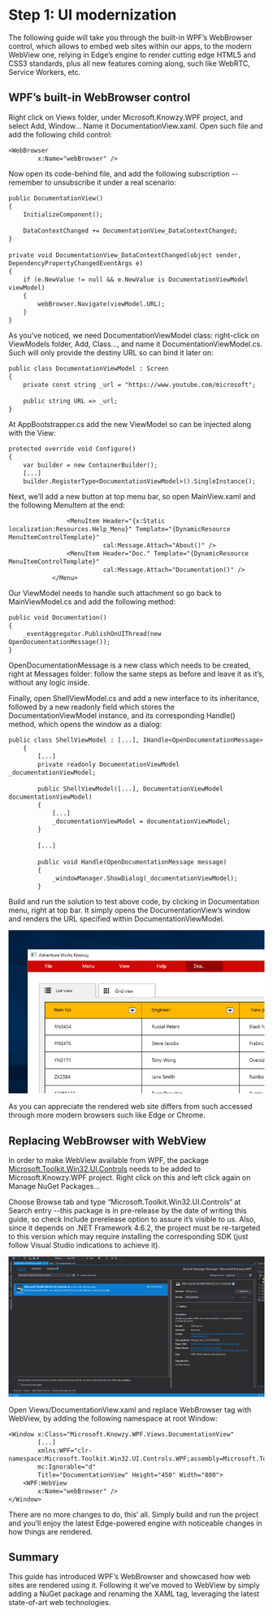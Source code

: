 Step 1: UI modernization
========================

The following guide will take you through the built-in WPF’s WebBrowser control,
which allows to embed web sites within our apps, to the modern WebView one,
relying in Edge’s engine to render cutting edge HTML5 and CSS3 standards, plus
all new features coming along, such like WebRTC, Service Workers, etc.

WPF’s built-in WebBrowser control
---------------------------------

Right click on Views folder, under Microsoft.Knowzy.WPF project, and select Add,
Window... Name it DocumentationView.xaml. Open such file and add the following
child control:

~~~~~~~~~~~~~~~~~~~~~~~~~~~~~~~~~~~~~~~~~~~~~~~~~~~~~~~~~~~~~~~~~~~~~~~~~~~~~~~~
<WebBrowser
        x:Name="webBrowser" />
~~~~~~~~~~~~~~~~~~~~~~~~~~~~~~~~~~~~~~~~~~~~~~~~~~~~~~~~~~~~~~~~~~~~~~~~~~~~~~~~

Now open its code-behind file, and add the following subscription --remember to
unsubscribe it under a real scenario:

~~~~~~~~~~~~~~~~~~~~~~~~~~~~~~~~~~~~~~~~~~~~~~~~~~~~~~~~~~~~~~~~~~~~~~~~~~~~~~~~
public DocumentationView()
{
    InitializeComponent();

    DataContextChanged += DocumentationView_DataContextChanged;
}

private void DocumentationView_DataContextChanged(object sender, DependencyPropertyChangedEventArgs e)
{
    if (e.NewValue != null && e.NewValue is DocumentationViewModel viewModel)
    {
        webBrowser.Navigate(viewModel.URL);
    }
}
~~~~~~~~~~~~~~~~~~~~~~~~~~~~~~~~~~~~~~~~~~~~~~~~~~~~~~~~~~~~~~~~~~~~~~~~~~~~~~~~

As you’ve noticed, we need DocumentationViewModel class: right-click on
ViewModels folder, Add, Class..., and name it DocumentationViewModel.cs. Such
will only provide the destiny URL so can bind it later on:

~~~~~~~~~~~~~~~~~~~~~~~~~~~~~~~~~~~~~~~~~~~~~~~~~~~~~~~~~~~~~~~~~~~~~~~~~~~~~~~~
public class DocumentationViewModel : Screen
{
    private const string _url = "https://www.youtube.com/microsoft";

    public string URL => _url;
}
~~~~~~~~~~~~~~~~~~~~~~~~~~~~~~~~~~~~~~~~~~~~~~~~~~~~~~~~~~~~~~~~~~~~~~~~~~~~~~~~

At AppBootstrapper.cs add the new ViewModel so can be injected along with the
View:

~~~~~~~~~~~~~~~~~~~~~~~~~~~~~~~~~~~~~~~~~~~~~~~~~~~~~~~~~~~~~~~~~~~~~~~~~~~~~~~~
protected override void Configure()
{
    var builder = new ContainerBuilder();
    [...]
    builder.RegisterType<DocumentationViewModel>().SingleInstance();
~~~~~~~~~~~~~~~~~~~~~~~~~~~~~~~~~~~~~~~~~~~~~~~~~~~~~~~~~~~~~~~~~~~~~~~~~~~~~~~~

Next, we’ll add a new button at top menu bar, so open MainView.xaml and the
following MenuItem at the end:

~~~~~~~~~~~~~~~~~~~~~~~~~~~~~~~~~~~~~~~~~~~~~~~~~~~~~~~~~~~~~~~~~~~~~~~~~~~~~~~~
                <MenuItem Header="{x:Static localization:Resources.Help_Menu}" Template="{DynamicResource MenuItemControlTemplate}"
                          cal:Message.Attach="About()" />
                <MenuItem Header="Doc." Template="{DynamicResource MenuItemControlTemplate}"
                          cal:Message.Attach="Documentation()" />
            </Menu>
~~~~~~~~~~~~~~~~~~~~~~~~~~~~~~~~~~~~~~~~~~~~~~~~~~~~~~~~~~~~~~~~~~~~~~~~~~~~~~~~

Our ViewModel needs to handle such attachment so go back to MainViewModel.cs and
add the following method:

~~~~~~~~~~~~~~~~~~~~~~~~~~~~~~~~~~~~~~~~~~~~~~~~~~~~~~~~~~~~~~~~~~~~~~~~~~~~~~~~
public void Documentation()
{
    _eventAggregator.PublishOnUIThread(new OpenDocumentationMessage());
}
~~~~~~~~~~~~~~~~~~~~~~~~~~~~~~~~~~~~~~~~~~~~~~~~~~~~~~~~~~~~~~~~~~~~~~~~~~~~~~~~

OpenDocumentationMessage is a new class which needs to be created, right at
Messages folder: follow the same steps as before and leave it as it’s, without
any logic inside.

Finally, open ShellViewModel.cs and add a new interface to its inheritance,
followed by a new readonly field which stores the DocumentationViewModel
instance, and its corresponding Handle() method, which opens the window as a
dialog:

~~~~~~~~~~~~~~~~~~~~~~~~~~~~~~~~~~~~~~~~~~~~~~~~~~~~~~~~~~~~~~~~~~~~~~~~~~~~~~~~
public class ShellViewModel : [...], IHandle<OpenDocumentationMessage>
    {
        [...]
        private readonly DocumentationViewModel _documentationViewModel;

        public ShellViewModel([...], DocumentationViewModel documentationViewModel)
        {
            [...]
            _documentationViewModel = documentationViewModel;
        }

        [...]

        public void Handle(OpenDocumentationMessage message)
        {
            _windowManager.ShowDialog(_documentationViewModel);
        }
~~~~~~~~~~~~~~~~~~~~~~~~~~~~~~~~~~~~~~~~~~~~~~~~~~~~~~~~~~~~~~~~~~~~~~~~~~~~~~~~

Build and run the solution to test above code, by clicking in Documentation
menu, right at top bar. It simply opens the DocumentationView’s window and
renders the URL specified within DocumentationViewModel.

![](../media/Picture1.png)

As you can appreciate the rendered web site differs from such accessed through
more modern browsers such like Edge or Chrome.

Replacing WebBrowser with WebView
---------------------------------

In order to make WebView available from WPF, the package
[Microsoft.Toolkit.Win32.UI.Controls](https://www.nuget.org/packages/Microsoft.Toolkit.Win32.UI.Controls/)
needs to be added to Microsoft.Knowzy.WPF project. Right click on this and left
click again on Manage NuGet Packages...

Choose Browse tab and type “Microsoft.Toolkit.Win32.UI.Controls“ at Search entry
--this package is in pre-release by the date of writing this guide, so check
Include prerelease option to assure it’s visible to us. Also, since it depends
on .NET Framework 4.6.2, the project must be re-targeted to this version which
may require installing the corresponding SDK (just follow Visual Studio
indications to achieve it).

![](../media/Picture2.png)

Open Views/DocumentationView.xaml and replace WebBrowser tag with WebView, by
adding the following namespace at root Window:

~~~~~~~~~~~~~~~~~~~~~~~~~~~~~~~~~~~~~~~~~~~~~~~~~~~~~~~~~~~~~~~~~~~~~~~~~~~~~~~~
<Window x:Class="Microsoft.Knowzy.WPF.Views.DocumentationView"
        [...]
        xmlns:WPF="clr-namespace:Microsoft.Toolkit.Win32.UI.Controls.WPF;assembly=Microsoft.Toolkit.Win32.UI.Controls"
        mc:Ignorable="d"
        Title="DocumentationView" Height="450" Width="800">
    <WPF:WebView
        x:Name="webBrowser" />
</Window>
~~~~~~~~~~~~~~~~~~~~~~~~~~~~~~~~~~~~~~~~~~~~~~~~~~~~~~~~~~~~~~~~~~~~~~~~~~~~~~~~

There are no more changes to do, this’ all. Simply build and run the project and
you’ll enjoy the latest Edge-powered engine with noticeable changes in how
things are rendered.

Summary
-------

This guide has introduced WPF’s WebBrowser and showcased how web sites are
rendered using it. Following it we’ve moved to WebView by simply adding a NuGet
package and renaming the XAML tag, leveraging the latest state-of-art web
technologies.
